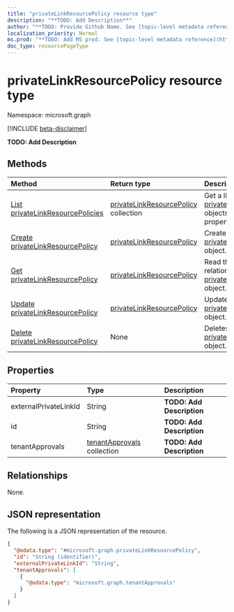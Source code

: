 ```yaml
---
title: "privateLinkResourcePolicy resource type"
description: "**TODO: Add Description**"
author: "**TODO: Provide Github Name. See [topic-level metadata reference](https://msgo.azurewebsites.net/add/document/guidelines/metadata.html#topic-level-metadata)**"
localization_priority: Normal
ms.prod: "**TODO: Add MS prod. See [topic-level metadata reference](https://msgo.azurewebsites.net/add/document/guidelines/metadata.html#topic-level-metadata)**"
doc_type: resourcePageType
---
```


# privateLinkResourcePolicy resource type

Namespace: microsoft.graph

[!INCLUDE [beta-disclaimer](../../includes/beta-disclaimer.md)]

**TODO: Add Description**

## Methods
|Method|Return type|Description|
|:---|:---|:---|
|[List privateLinkResourcePolicies](../api/privatelinkresourcepolicy-list.md)|[privateLinkResourcePolicy](../resources/privatelinkresourcepolicy.md) collection|Get a list of the [privateLinkResourcePolicy](../resources/privatelinkresourcepolicy.md) objects and their properties.|
|[Create privateLinkResourcePolicy](../api/privatelinkresourcepolicy-create.md)|[privateLinkResourcePolicy](../resources/privatelinkresourcepolicy.md)|Create a new [privateLinkResourcePolicy](../resources/privatelinkresourcepolicy.md) object.|
|[Get privateLinkResourcePolicy](../api/privatelinkresourcepolicy-get.md)|[privateLinkResourcePolicy](../resources/privatelinkresourcepolicy.md)|Read the properties and relationships of a [privateLinkResourcePolicy](../resources/privatelinkresourcepolicy.md) object.|
|[Update privateLinkResourcePolicy](../api/privatelinkresourcepolicy-update.md)|[privateLinkResourcePolicy](../resources/privatelinkresourcepolicy.md)|Update the properties of a [privateLinkResourcePolicy](../resources/privatelinkresourcepolicy.md) object.|
|[Delete privateLinkResourcePolicy](../api/privatelinkresourcepolicy-delete.md)|None|Deletes a [privateLinkResourcePolicy](../resources/privatelinkresourcepolicy.md) object.|

## Properties
|Property|Type|Description|
|:---|:---|:---|
|externalPrivateLinkId|String|**TODO: Add Description**|
|id|String|**TODO: Add Description**|
|tenantApprovals|[tenantApprovals](../resources/tenantapprovals.md) collection|**TODO: Add Description**|

## Relationships
None.

## JSON representation
The following is a JSON representation of the resource.
<!-- {
  "blockType": "resource",
  "keyProperty": "id",
  "@odata.type": "microsoft.graph.privateLinkResourcePolicy",
  "openType": false
}
-->
``` json
{
  "@odata.type": "#microsoft.graph.privateLinkResourcePolicy",
  "id": "String (identifier)",
  "externalPrivateLinkId": "String",
  "tenantApprovals": [
    {
      "@odata.type": "microsoft.graph.tenantApprovals"
    }
  ]
}
```

